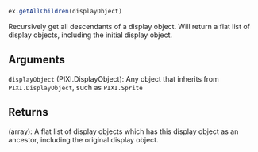 ```js
ex.getAllChildren(displayObject)
```

Recursively get all descendants of a display object. Will return a flat list of display objects, including the initial display object.

## Arguments

`displayObject` (PIXI.DisplayObject): Any object that inherits from `PIXI.DisplayObject`, such as `PIXI.Sprite`

## Returns

(array): A flat list of display objects which has this display object as an ancestor, including the original display object.
